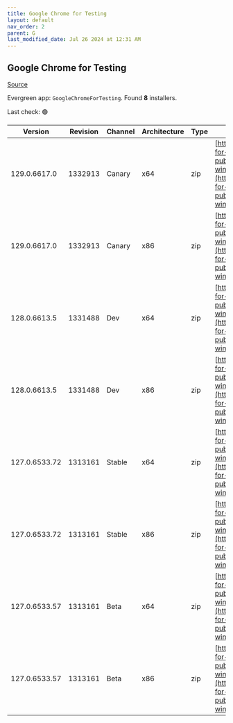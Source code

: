 ```yaml
---
title: Google Chrome for Testing
layout: default
nav_order: 2
parent: G
last_modified_date: Jul 26 2024 at 12:31 AM
---
```


## Google Chrome for Testing

[Source](https://googlechromelabs.github.io/chrome-for-testing/)

Evergreen app: `GoogleChromeForTesting`. Found **8** installers.

Last check: 🟢

| Version       | Revision | Channel | Architecture | Type | URI                                                                                                                                                                                            |
| ------------- | -------- | ------- | ------------ | ---- | ---------------------------------------------------------------------------------------------------------------------------------------------------------------------------------------------- |
| 129.0.6617.0  | 1332913  | Canary  | x64          | zip  | [https://storage.googleapis.com/chrome-for-testing-public/129.0.6617.0/win64/chrome-win64.zip](https://storage.googleapis.com/chrome-for-testing-public/129.0.6617.0/win64/chrome-win64.zip)   |
| 129.0.6617.0  | 1332913  | Canary  | x86          | zip  | [https://storage.googleapis.com/chrome-for-testing-public/129.0.6617.0/win32/chrome-win32.zip](https://storage.googleapis.com/chrome-for-testing-public/129.0.6617.0/win32/chrome-win32.zip)   |
| 128.0.6613.5  | 1331488  | Dev     | x64          | zip  | [https://storage.googleapis.com/chrome-for-testing-public/128.0.6613.5/win64/chrome-win64.zip](https://storage.googleapis.com/chrome-for-testing-public/128.0.6613.5/win64/chrome-win64.zip)   |
| 128.0.6613.5  | 1331488  | Dev     | x86          | zip  | [https://storage.googleapis.com/chrome-for-testing-public/128.0.6613.5/win32/chrome-win32.zip](https://storage.googleapis.com/chrome-for-testing-public/128.0.6613.5/win32/chrome-win32.zip)   |
| 127.0.6533.72 | 1313161  | Stable  | x64          | zip  | [https://storage.googleapis.com/chrome-for-testing-public/127.0.6533.72/win64/chrome-win64.zip](https://storage.googleapis.com/chrome-for-testing-public/127.0.6533.72/win64/chrome-win64.zip) |
| 127.0.6533.72 | 1313161  | Stable  | x86          | zip  | [https://storage.googleapis.com/chrome-for-testing-public/127.0.6533.72/win32/chrome-win32.zip](https://storage.googleapis.com/chrome-for-testing-public/127.0.6533.72/win32/chrome-win32.zip) |
| 127.0.6533.57 | 1313161  | Beta    | x64          | zip  | [https://storage.googleapis.com/chrome-for-testing-public/127.0.6533.57/win64/chrome-win64.zip](https://storage.googleapis.com/chrome-for-testing-public/127.0.6533.57/win64/chrome-win64.zip) |
| 127.0.6533.57 | 1313161  | Beta    | x86          | zip  | [https://storage.googleapis.com/chrome-for-testing-public/127.0.6533.57/win32/chrome-win32.zip](https://storage.googleapis.com/chrome-for-testing-public/127.0.6533.57/win32/chrome-win32.zip) |
